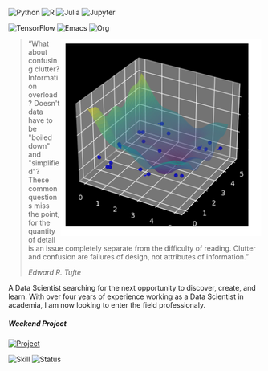 ![Python](https://img.shields.io/badge/Python-Veteran-3776AB.svg?style=flat-square&logo=python&logoColor=white)
![R](https://img.shields.io/badge/R-Veteran-276DC3.svg?style=flat-square&logo=r&logoColor=white)
![Julia](https://img.shields.io/badge/Julia-Training-9558B2.svg?style=flat-square&logo=julia&logoColor=white)
![Jupyter](https://img.shields.io/badge/Jupyter-Skilled-F37626.svg?style=flat-square&logo=jupyter&logoColor=white)

![TensorFlow](https://img.shields.io/badge/TensorFlow-Certified-FF6F00.svg?style=flat-square&logo=tensorflow&logoColor=white)
![Emacs](https://img.shields.io/badge/Emacs-Daily%20Driver-7F5AB6.svg?style=flat-square&logo=gnuemacs&logoColor=white)
![Org](https://img.shields.io/badge/Org%20Mode-Bliss-77AA99.svg?style=flat-square&logo=org&logoColor=white)

<img src="https://github.com/UmbertoFasci/Dyson_Swarm_Algorithm/blob/main/Background/gradient_sphere.gif" width=400 align="right" />

> “What about confusing clutter? Information overload? Doesn't data have to be "boiled down" and "simplified"? These common questions miss the point, for the quantity of detail is an issue completely separate from the difficulty of reading. Clutter and confusion are failures of design, not attributes of information.” 
> 
> _Edward R. Tufte_


A Data Scientist searching for the next opportunity to discover, create, and learn. With over four years of experience working as a Data Scientist in academia, I am now looking to enter the field professionaly.

##### Weekend Project
[![Project](https://img.shields.io/badge/Dyson%20Swarm%20Algorithm-In%20Development-88CE02.svg?style=?style=flat-square)][Project]

![Skill](https://img.shields.io/badge/Data%20Scientist-000000.svg?style=flat-square)
![Status](https://img.shields.io/badge/Looking%20For%20Work-000000.svg?style=flat-square)

[Project]: https://github.com/UmbertoFasci/Dyson_Swarm_Algorithm
